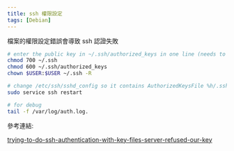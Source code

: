```yaml
---
title: ssh 權限設定
tags: [Debian]
---
```


檔案的權限設定錯誤會導致 ssh 認證失敗

<!--more-->
```sh
# enter the public key in ~/.ssh/authorized_keys in one line (needs to start with ssh-rsa)
chmod 700 ~/.ssh
chmod 600 ~/.ssh/authorized_keys
chown $USER:$USER ~/.ssh -R

# change /etc/ssh/sshd_config so it contains AuthorizedKeysFile %h/.ssh/authorized_keys
sudo service ssh restart

# for debug
tail -f /var/log/auth.log.
```
參考連結:

[ trying-to-do-ssh-authentication-with-key-files-server-refused-our-key ]( http://askubuntu.com/questions/306798/trying-to-do-ssh-authentication-with-key-files-server-refused-our-key )
